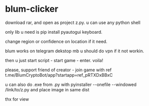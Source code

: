 # blum-clicker
download rar, and open as project z.py. u can use any python shell

only lib u need is pip install pyautogui keyboard.

change region or confidence on location if it need.

blum works on telegram dekstop mb u should do vpn if it not workin.

then u just start script - start game - enter. voila!

please, support friend of creator - join game with ref t.me/BlumCryptoBot/app?startapp=ref_pRTXDxBBxC

u can also do .exe from .py with  pyinstaller --onefile --windowed /link/to/z.py and place image in same dist

thx for view
